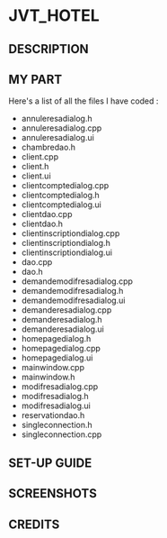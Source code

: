 # JVT_HOTEL

## DESCRIPTION

## MY PART
Here's a list of all the files I have coded :
- annuleresadialog.h
- annuleresadialog.cpp
- annuleresadialog.ui
- chambredao.h
- client.cpp
- client.h
- client.ui
- clientcomptedialog.cpp
- clientcomptedialog.h
- clientcomptedialog.ui
- clientdao.cpp
- clientdao.h
- clientinscriptiondialog.cpp
- clientinscriptiondialog.h
- clientinscriptiondialog.ui
- dao.cpp
- dao.h
- demandemodifresadialog.cpp
- demandemodifresadialog.h
- demandemodifresadialog.ui
- demanderesadialog.cpp
- demanderesadialog.h
- demanderesadialog.ui
- homepagedialog.h
- homepagedialog.cpp
- homepagedialog.ui
- mainwindow.cpp
- mainwindow.h
- modifresadialog.cpp
- modifresadialog.h
- modifresadialog.ui
- reservationdao.h
- singleconnection.h
- singleconnection.cpp

## SET-UP GUIDE

## SCREENSHOTS

## CREDITS
